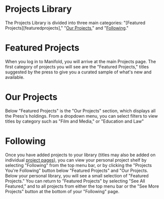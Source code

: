 # Projects Library

The Projects Library is divided into three main categories: "[Featured Projects][featuredprojects]," "[Our Projects](#ourprojects)," and "[Following](#following)."

# Featured Projects

When you log in to Manifold, you will arrive at the main Projects page. The first category of projects you will see are the "Featured Projects," titles suggested by the press to give you a curated sample of what's new and available.

# Our Projects

Below "Featured Projects" is the "Our Projects" section, which displays all the Press's holdings. From a dropdown menu, you can select filters to view titles by category such as "Film and Media," or "Education and Law"

# Following

Once you have added projects to your library (titles may also be added on individual [project pages](project_page.md)), you can view your personal project shelf by selecting "Following" from the top menu bar, or by clicking the "Projects You're Following" button below "Featured Projects" and "Our Projects. Below your personal library, you will see a small selection of "Featured Projects." You can return to "Featured Projects" by selecting "See All Featured," and to all projects from either the top menu bar or the "See More Projects" button at the bottom of your "Following" page.
